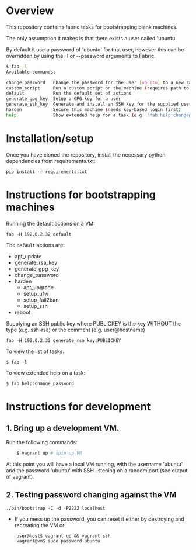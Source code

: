 # Overview

This repository contains fabric tasks for bootstrapping blank machines.

The only assumption it makes is that there exists a user called 'ubuntu'.

By default it use a password of 'ubuntu' for that user, however this can be
overridden by using the -I or --password arguments to Fabric.

```sh
$ fab -l
Available commands:

change_password   Change the password for the user [ubuntu] to a new random one
custom_script     Run a custom script on the machine (requires path to script)
default           Run the default set of actions
generate_gpg_key  Setup a GPG key for a user
generate_ssh_key  Generate and install an SSH key for the supplied user [ubuntu]
harden            Secure this machine (needs key-based login first)
help              Show extended help for a task (e.g. 'fab help:changepassword')
```

# Installation/setup

Once you have cloned the repository, install the necessary python
dependencies from requirements.txt:

    pip install -r requirements.txt

# Instructions for bootstrapping machines

Running the default actions on a VM:

    fab -H 192.0.2.32 default

The `default` actions are:
 - apt_update
 - generate_rsa_key
 - generate_gpg_key
 - change_password
 - harden
   - apt_upgrade
   - setup_ufw
   - setup_fail2ban
   - setup_ssh
 - reboot

Supplying an SSH public key where PUBLICKEY is the key WITHOUT the type (e.g. ssh-rsa) or the comment (e.g. user@hostname)

    fab -H 192.0.2.32 generate_rsa_key:PUBLICKEY

To view the list of tasks:

    $ fab -l

To view extended help on a task:

    $ fab help:change_password

# Instructions for development

## 1. Bring up a development VM.

Run the following commands:

```sh
    $ vagrant up # spin up VM
```

At this point you will have a local VM running, with the username 'ubuntu' and the password 'ubuntu'
with SSH listening on a random port (see output of vagrant).

## 2. Testing password changing against the VM

    ./bin/bootstrap -C -d -P2222 localhost

- If you mess up the password, you can reset it either by destroying and recreating the VM or:

```
    user@host$ vagrant up && vagrant ssh
    vagrant@vm$ sudo password ubuntu
```
